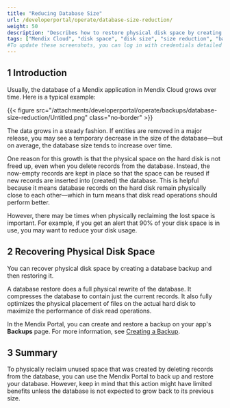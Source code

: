 ```yaml
---
title: "Reducing Database Size"
url: /developerportal/operate/database-size-reduction/
weight: 50
description: "Describes how to restore physical disk space by creating and restoring a database backup."
tags: ["Mendix Cloud", "disk space", "disk size", "size reduction", "backup"]
#To update these screenshots, you can log in with credentials detailed in How to Update Screenshots Using Team Apps.
---
```


## 1 Introduction

Usually, the database of a Mendix application in Mendix Cloud grows over time. Here is a typical example:

{{< figure src="/attachments/developerportal/operate/backups/database-size-reduction/Untitled.png" class="no-border" >}}

The data grows in a steady fashion. If entities are removed in a major release, you may see a temporary decrease in the size of the database—but on average, the database size tends to increase over time.

One reason for this growth is that the physical space on the hard disk is not freed up, even when you delete records from the database. Instead, the now-empty records are kept in place so that the space can be reused if new records are inserted into (created) the database. This is helpful because it means database records on the hard disk remain physically close to each other—which in turn means that disk read operations should perform better.

However, there may be times when physically reclaiming the lost space is important. For example, if you get an alert that 90% of your disk space is in use, you may want to reduce your disk usage.

## 2 Recovering Physical Disk Space

You can recover physical disk space by creating a database backup and then restoring it.

A database restore does a full physical rewrite of the database. It compresses the database to contain just the current records. It also fully optimizes the physical placement of files on the actual hard disk to maximize the performance of disk read operations.

In the Mendix Portal, you can create and restore a backup on your app's **Backups** page. For more information, see [Creating a Backup](/developerportal/operate/create-backup/).

## 3 Summary

To physically reclaim unused space that was created by deleting records from the database, you can use the Mendix Portal to back up and restore your database. However, keep in mind that this action might have limited benefits unless the database is not expected to grow back to its previous size.
